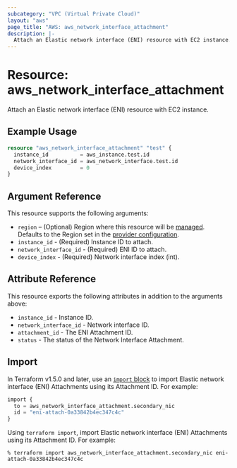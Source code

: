 ```yaml
---
subcategory: "VPC (Virtual Private Cloud)"
layout: "aws"
page_title: "AWS: aws_network_interface_attachment"
description: |-
  Attach an Elastic network interface (ENI) resource with EC2 instance.
---
```


# Resource: aws_network_interface_attachment

Attach an Elastic network interface (ENI) resource with EC2 instance.

## Example Usage

```terraform
resource "aws_network_interface_attachment" "test" {
  instance_id          = aws_instance.test.id
  network_interface_id = aws_network_interface.test.id
  device_index         = 0
}
```

## Argument Reference

This resource supports the following arguments:

* `region` – (Optional) Region where this resource will be [managed](https://docs.aws.amazon.com/general/latest/gr/rande.html#regional-endpoints). Defaults to the Region set in the [provider configuration](https://registry.terraform.io/providers/hashicorp/aws/latest/docs#aws-configuration-reference).
* `instance_id` - (Required) Instance ID to attach.
* `network_interface_id` - (Required) ENI ID to attach.
* `device_index` - (Required) Network interface index (int).

## Attribute Reference

This resource exports the following attributes in addition to the arguments above:

* `instance_id` - Instance ID.
* `network_interface_id` - Network interface ID.
* `attachment_id` - The ENI Attachment ID.
* `status` - The status of the Network Interface Attachment.

## Import

In Terraform v1.5.0 and later, use an [`import` block](https://developer.hashicorp.com/terraform/language/import) to import Elastic network interface (ENI) Attachments using its Attachment ID. For example:

```terraform
import {
  to = aws_network_interface_attachment.secondary_nic
  id = "eni-attach-0a33842b4ec347c4c"
}
```

Using `terraform import`, import Elastic network interface (ENI) Attachments using its Attachment ID. For example:

```console
% terraform import aws_network_interface_attachment.secondary_nic eni-attach-0a33842b4ec347c4c
```
